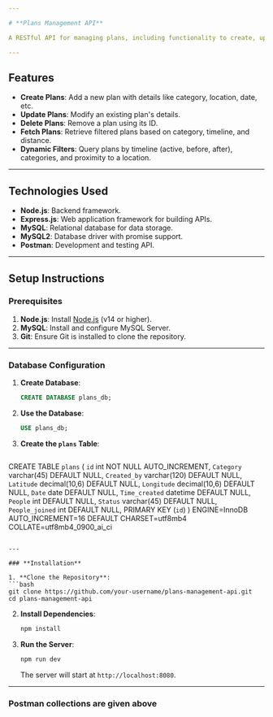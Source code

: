 ```yaml
---

# **Plans Management API**

A RESTful API for managing plans, including functionality to create, update, delete, and fetch filtered plans based on criteria such as location, category, and timeline.

---
```


## **Features**

- **Create Plans**: Add a new plan with details like category, location, date, etc.
- **Update Plans**: Modify an existing plan's details.
- **Delete Plans**: Remove a plan using its ID.
- **Fetch Plans**: Retrieve filtered plans based on category, timeline, and distance.
- **Dynamic Filters**: Query plans by timeline (active, before, after), categories, and proximity to a location.

---

## **Technologies Used**

- **Node.js**: Backend framework.
- **Express.js**: Web application framework for building APIs.
- **MySQL**: Relational database for data storage.
- **MySQL2**: Database driver with promise support.
- **Postman**: Development and testing API.

---

## **Setup Instructions**

### **Prerequisites**

1. **Node.js**: Install [Node.js](https://nodejs.org/) (v14 or higher).
2. **MySQL**: Install and configure MySQL Server.
3. **Git**: Ensure Git is installed to clone the repository.

---

### **Database Configuration**

1. **Create Database**:
   ```sql
   CREATE DATABASE plans_db;
   ```

2. **Use the Database**:
   ```sql
   USE plans_db;
   ```

3. **Create the `plans` Table**:
   ```sql
  CREATE TABLE `plans` (
  `id` int NOT NULL AUTO_INCREMENT,
  `Category` varchar(45) DEFAULT NULL,
  `Created_by` varchar(120) DEFAULT NULL,
  `Latitude` decimal(10,6) DEFAULT NULL,
  `Longitude` decimal(10,6) DEFAULT NULL,
  `Date` date DEFAULT NULL,
  `Time_created` datetime DEFAULT NULL,
  `People` int DEFAULT NULL,
  `Status` varchar(45) DEFAULT NULL,
  `People_joined` int DEFAULT NULL,
  PRIMARY KEY (`id`)
) ENGINE=InnoDB AUTO_INCREMENT=16 DEFAULT CHARSET=utf8mb4 COLLATE=utf8mb4_0900_ai_ci
   ```

---

### **Installation**

1. **Clone the Repository**:
   ```bash
   git clone https://github.com/your-username/plans-management-api.git
   cd plans-management-api
   ```

2. **Install Dependencies**:
   ```bash
   npm install
   ```


3. **Run the Server**:
   ```bash
   npm run dev
   ```
   The server will start at `http://localhost:8080`.

---

### **Postman collections are given above**
